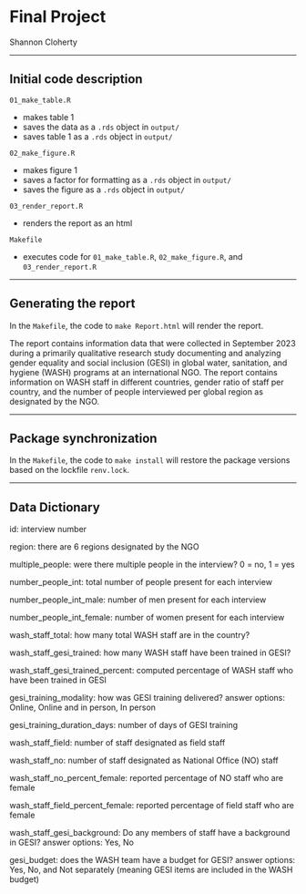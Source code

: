 # Final Project

Shannon Cloherty

------------------------------------------------------------------------

## Initial code description

`01_make_table.R`
  - makes table 1
  - saves the data as a `.rds` object in `output/`
  - saves table 1 as a `.rds` object in `output/`
  
`02_make_figure.R`
  - makes figure 1
  - saves a factor for formatting as a `.rds` object in `output/`
  - saves the figure as a `.rds` object in `output/`
  
`03_render_report.R`
  - renders the report as an html
  
`Makefile`
  - executes code for `01_make_table.R`, `02_make_figure.R`, and 
    `03_render_report.R`

------------------------------------------------------------------------

## Generating the report

In the `Makefile`, the code to `make Report.html` will render the report.

The report contains information data that were collected in September 2023 
during a primarily qualitative research study documenting and analyzing gender 
equality and social inclusion (GESI) in global water, sanitation, and hygiene
(WASH) programs at an international NGO. The report contains information on WASH
staff in different countries, gender ratio of staff per country, and the number
of people interviewed per global region as designated by the NGO.

------------------------------------------------------------------------

## Package synchronization

In the `Makefile`, the code to `make install` will restore the package versions
based on the lockfile `renv.lock`.

------------------------------------------------------------------------

## Data Dictionary

id: interview number

region: there are 6 regions designated by the NGO

multiple_people: were there multiple people in the interview? 0 = no, 1 = yes

number_people_int: total number of people present for each interview

number_people_int_male: number of men present for each interview

number_people_int_female: number of women present for each interview

wash_staff_total: how many total WASH staff are in the country?

wash_staff_gesi_trained: how many WASH staff have been trained in GESI?

wash_staff_gesi_trained_percent: computed percentage of WASH staff who have been trained in GESI

gesi_training_modality: how was GESI training delivered? answer options: Online, Online and in person, In person

gesi_training_duration_days: number of days of GESI training

wash_staff_field: number of staff designated as field staff

wash_staff_no: number of staff designated as National Office (NO) staff

wash_staff_no_percent_female: reported percentage of NO staff who are female

wash_staff_field_percent_female: reported percentage of field staff who are female

wash_staff_gesi_background: Do any members of staff have a background in GESI? answer options: Yes, No

gesi_budget: does the WASH team have a budget for GESI? answer options: Yes, No, and Not separately (meaning GESI items are included in the WASH budget)
